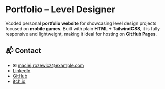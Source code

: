 # Portfolio – Level Designer

Vcoded personal **portfolio website** for showcasing level design projects focused on **mobile games**. Built with plain **HTML + TailwindCSS**, it is fully responsive and lightweight, making it ideal for hosting on **GitHub Pages**.

## 📬 Contact
- ✉ maciej.rozewicz@example.com
- [LinkedIn](https://linkedin.com)
- [GitHub](https://github.com)
- [itch.io](https://itch.io)
